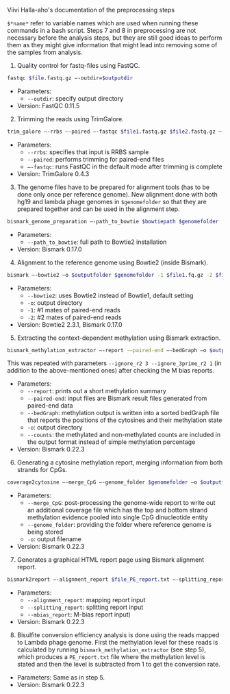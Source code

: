 Viivi Halla-aho's documentation of the preprocessing steps

`$*name*` refer to variable names which are used when running these commands in a bash script. Steps 7 and 8 in preprocessing are not necessary before the analysis steps, but they are still good ideas to perform them as they might give information that might lead into removing some of the samples from analysis.


1. Quality control for fastq-files using FastQC.
```sh
fastqc $file.fastq.gz –-outdir=$outputdir
```
* Parameters:
    * `--outdir`: specify output directory
* Version: FastQC 0.11.5


2. Trimming the reads using TrimGalore.
```sh
trim_galore –-rrbs –-paired –-fastqc $file1.fastq.gz $file2.fastq.gz –-output_dir=$outputdir
```
* Parameters:
    * `--rrbs`: specifies that input is RRBS sample
    * `--paired`: performs trimming for paired-end files
    * `–-fastqc`: runs FastQC in the default mode after trimming is complete
* Version: TrimGalore 0.4.3


3. The genome files have to be prepared for alignment tools (has to be done only once per reference genome). New alignment done with both hg19 and lambda phage genomes in `$genomefolder` so that they are prepared together and can be used in the alignment step.
```sh
bismark_genome_preparation –-path_to_bowtie $bowtiepath $genomefolder
```
* Parameters:
    * `--path_to_bowtie`: full path to Bowtie2 installation
* Version: Bismark 0.17.0


4. Alignment to the reference genome using Bowtie2 (inside Bismark).
```sh
bismark –-bowtie2 –o $outputfolder $genomefolder -1 $file1.fq.gz -2 $file2.fq.gz
```
*  Parameters:
    * `--bowtie2`: uses Bowtie2 instead of Bowtie1, default setting
    * `-o`: output directory
    * `-1`: #1 mates of paired-end reads
    * `-2`: #2 mates of paired-end reads
*  Version: Bowtie2 2.3.1, Bismark 0.17.0


5. Extracting the context-dependent methylation using Bismark extraction.
```sh
bismark_methylation_extractor –-report -–paired-end –-bedGraph –o $outputfolder –-counts $file.bam
```
This was repeated with parameters `--ignore_r2 3 --ignore_3prime_r2 1` (in addition to the above-mentioned ones) after checking the M bias reports.
* Parameters:
    * `--report`: prints out a short methylation summary
    * `--paired-end`: input files are Bismark result files generated from paired-end data
    * `--bedGraph`: methylation output is written into a sorted bedGraph file that reports the positions of the cytosines and their methylation state
    * `-o`: output directory
    * `--counts`: the methylated and non-methylated counts are included in the output format instead of simple methylation percentage
* Version: Bismark 0.22.3


6. Generating a cytosine methylation report, merging information from both strands for CpGs.
```sh
coverage2cytosine –-merge_CpG –-genome_folder $genomefolder –o $outputfolder $file.bismark.cov
```
* Parameters:
    * `--merge_CpG`: post-processing the genome-wide report to write out an additional coverage file which has the top and bottom strand methylation evidence pooled into single CpG dinucleotide entity
    * `--genome_folder`: providing the folder where reference genome is being stored
    * `-o`: output filename
* Version: Bismark 0.22.3


7. Generates a graphical HTML report page using Bismark alignment report.
```sh
bismark2report –-alignment_report $file_PE_report.txt –-splitting_report $file_splitting_report.txt –-mbias_report $file.M-bias.txt
```
* Parameters:
    * `--alignment_report`: mapping report input
    * `--splitting_report`: splitting report input
    * `--mbias_report`: M-bias report input)
* Version: Bismark 0.22.3


8. Bisulfite conversion efficiency analysis is done using the reads mapped to Lambda phage genome. First the methylation level for these reads is calculated by running `bismark_methylation_extractor` (see step 5), which produces a `PE_report.txt` file where the methylation level is stated and then the level is subtracted from 1 to get the conversion rate.
* Parameters: Same as in step 5.
* Version: Bismark 0.22.3
